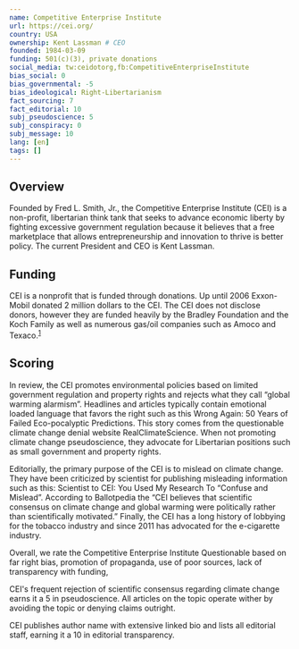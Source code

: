 ```yaml
---
name: Competitive Enterprise Institute
url: https://cei.org/
country: USA
ownership: Kent Lassman # CEO
founded: 1984-03-09
funding: 501(c)(3), private donations
social_media: tw:ceidotorg,fb:CompetitiveEnterpriseInstitute
bias_social: 0
bias_governmental: -5
bias_ideological: Right-Libertarianism
fact_sourcing: 7
fact_editorial: 10
subj_pseudoscience: 5
subj_conspiracy: 0
subj_message: 10
lang: [en]
tags: []
---
```


## Overview
Founded by Fred L. Smith, Jr., the Competitive Enterprise Institute (CEI) is a non-profit, libertarian think tank that seeks to advance economic liberty by fighting excessive government regulation because it believes that a free marketplace that allows entrepreneurship and innovation to thrive is better policy. The current President and CEO is Kent Lassman.

## Funding
CEI is a nonprofit that is funded through donations. Up until 2006 Exxon-Mobil donated 2 million dollars to the CEI. The CEI does not disclose donors, however they are funded heavily by the Bradley Foundation and the Koch Family as well as numerous gas/oil companies such as Amoco and Texaco.<sup>[1](https://www.sourcewatch.org/index.php/Competitive_Enterprise_Institute)</sup>

## Scoring
In review, the CEI promotes environmental policies based on limited government regulation and property rights and rejects what they call “global warming alarmism”. Headlines and articles typically contain emotional loaded language that favors the right such as this Wrong Again: 50 Years of Failed Eco-pocalyptic Predictions. This story comes from the questionable climate change denial website RealClimateScience. When not promoting climate change pseudoscience, they advocate for Libertarian positions such as small government and property rights. 

Editorially, the primary purpose of the CEI is to mislead on climate change. They have been criticized by scientist for publishing misleading information such as this: Scientist to CEI: You Used My Research To “Confuse and Mislead”. According to Ballotpedia the “CEI believes that scientific consensus on climate change and global warming were politically rather than scientifically motivated.” Finally, the CEI has a long history of lobbying for the tobacco industry and since 2011 has advocated for the e-cigarette industry.

Overall, we rate the Competitive Enterprise Institute Questionable based on far right bias, promotion of propaganda, use of poor sources, lack of transparency with funding,

CEI's frequent rejection of scientific consensus regarding climate change earns it a 5 in pseudoscience. All articles on the topic operate wither by avoiding the topic or denying claims outright.

CEI publishes author name with extensive linked bio and lists all editorial staff, earning it a 10 in editorial transparency.
